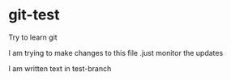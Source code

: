 # git-test
Try to learn git


I am trying to make changes to this file .just monitor the updates

I am written text in test-branch

